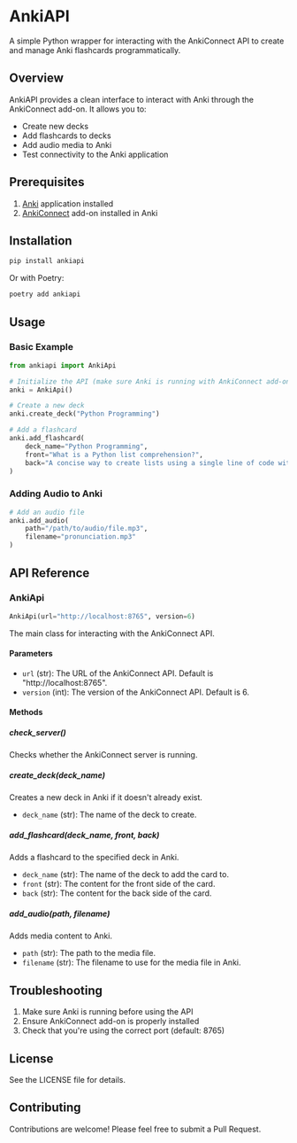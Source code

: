 # AnkiAPI

A simple Python wrapper for interacting with the AnkiConnect API to create and manage Anki flashcards programmatically.

## Overview

AnkiAPI provides a clean interface to interact with Anki through the AnkiConnect add-on. It allows you to:

- Create new decks
- Add flashcards to decks
- Add audio media to Anki
- Test connectivity to the Anki application

## Prerequisites

1. [Anki](https://apps.ankiweb.net/) application installed
2. [AnkiConnect](https://ankiweb.net/shared/info/2055492159) add-on installed in Anki

## Installation

```bash
pip install ankiapi
```

Or with Poetry:

```bash
poetry add ankiapi
```

## Usage

### Basic Example

```python
from ankiapi import AnkiApi

# Initialize the API (make sure Anki is running with AnkiConnect add-on)
anki = AnkiApi()

# Create a new deck
anki.create_deck("Python Programming")

# Add a flashcard
anki.add_flashcard(
    deck_name="Python Programming",
    front="What is a Python list comprehension?",
    back="A concise way to create lists using a single line of code with a for loop and optional conditions."
)
```

### Adding Audio to Anki

```python
# Add an audio file
anki.add_audio(
    path="/path/to/audio/file.mp3",
    filename="pronunciation.mp3"
)
```

## API Reference

### AnkiApi

```python
AnkiApi(url="http://localhost:8765", version=6)
```

The main class for interacting with the AnkiConnect API.

#### Parameters

- `url` (str): The URL of the AnkiConnect API. Default is "http://localhost:8765".
- `version` (int): The version of the AnkiConnect API. Default is 6.

#### Methods

##### check_server()

Checks whether the AnkiConnect server is running.

##### create_deck(deck_name)

Creates a new deck in Anki if it doesn't already exist.

- `deck_name` (str): The name of the deck to create.

##### add_flashcard(deck_name, front, back)

Adds a flashcard to the specified deck in Anki.

- `deck_name` (str): The name of the deck to add the card to.
- `front` (str): The content for the front side of the card.
- `back` (str): The content for the back side of the card.

##### add_audio(path, filename)

Adds media content to Anki.

- `path` (str): The path to the media file.
- `filename` (str): The filename to use for the media file in Anki.

## Troubleshooting

1. Make sure Anki is running before using the API
2. Ensure AnkiConnect add-on is properly installed
3. Check that you're using the correct port (default: 8765)

## License

See the LICENSE file for details.

## Contributing

Contributions are welcome! Please feel free to submit a Pull Request.